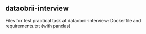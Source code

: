 ## dataobrii-interview

Files for test practical task at dataobrii-interview: Dockerfile and requirements.txt (with pandas)
